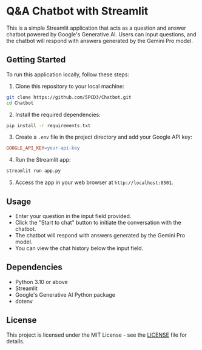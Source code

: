 

# Q&A Chatbot with Streamlit

This is a simple Streamlit application that acts as a question and answer chatbot powered by Google's Generative AI. Users can input questions, and the chatbot will respond with answers generated by the Gemini Pro model.

## Getting Started

To run this application locally, follow these steps:

1. Clone this repository to your local machine:

```bash
git clone https://github.com/5PCD3/Chatbot.git
cd Chatbot
```

2. Install the required dependencies:

```bash
pip install -r requirements.txt
```

3. Create a `.env` file in the project directory and add your Google API key:

```makefile
GOOGLE_API_KEY=your-api-key
```

4. Run the Streamlit app:

```bash
streamlit run app.py
```

5. Access the app in your web browser at `http://localhost:8501`.

## Usage

- Enter your question in the input field provided.
- Click the "Start to chat" button to initiate the conversation with the chatbot.
- The chatbot will respond with answers generated by the Gemini Pro model.
- You can view the chat history below the input field.

## Dependencies

- Python 3.10 or above
- Streamlit
- Google's Generative AI Python package
- dotenv

## License

This project is licensed under the MIT License - see the [LICENSE](LICENSE) file for details.



